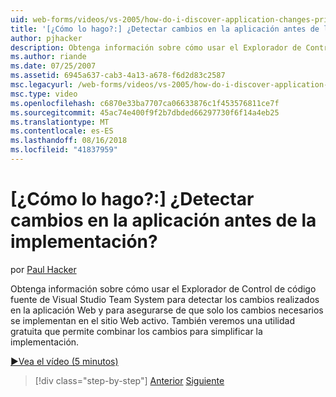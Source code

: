 ```yaml
---
uid: web-forms/videos/vs-2005/how-do-i-discover-application-changes-prior-to-deployment
title: '[¿Cómo lo hago?:] ¿Detectar cambios en la aplicación antes de la implementación? | Microsoft Docs'
author: pjhacker
description: Obtenga información sobre cómo usar el Explorador de Control de código fuente de Visual Studio Team System para detectar los cambios que se han realizado para la aplicación Web y compruebe...
ms.author: riande
ms.date: 07/25/2007
ms.assetid: 6945a637-cab3-4a13-a678-f6d2d83c2587
msc.legacyurl: /web-forms/videos/vs-2005/how-do-i-discover-application-changes-prior-to-deployment
msc.type: video
ms.openlocfilehash: c6870e33ba7707ca06633876c1f453576811ce7f
ms.sourcegitcommit: 45ac74e400f9f2b7dbded66297730f6f14a4eb25
ms.translationtype: MT
ms.contentlocale: es-ES
ms.lasthandoff: 08/16/2018
ms.locfileid: "41837959"
---
```

<a name="how-do-i-discover-application-changes-prior-to-deployment"></a>[¿Cómo lo hago?:] ¿Detectar cambios en la aplicación antes de la implementación?
====================
por [Paul Hacker](https://github.com/pjhacker)

Obtenga información sobre cómo usar el Explorador de Control de código fuente de Visual Studio Team System para detectar los cambios realizados en la aplicación Web y para asegurarse de que solo los cambios necesarios se implementan en el sitio Web activo. También veremos una utilidad gratuita que permite combinar los cambios para simplificar la implementación.

[&#9654;Vea el vídeo (5 minutos)](https://channel9.msdn.com/Blogs/ASP-NET-Site-Videos/how-do-i-discover-application-changes-prior-to-deployment)

> [!div class="step-by-step"]
> [Anterior](how-do-i-publish-and-analyze-test-results.md)
> [Siguiente](how-do-i-implement-continuous-integration-with-team-foundation.md)
